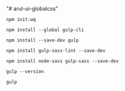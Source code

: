 "# arul-ui-globalcss"
```
npm init:wq
```

```
npm install --global gulp-cli
 ```

```
npm install --save-dev gulp
```

```
npm install gulp-sass-lint --save-dev
```

```
npm install node-sass gulp-sass --save-dev
```

```
gulp --version
```

```
gulp
```



